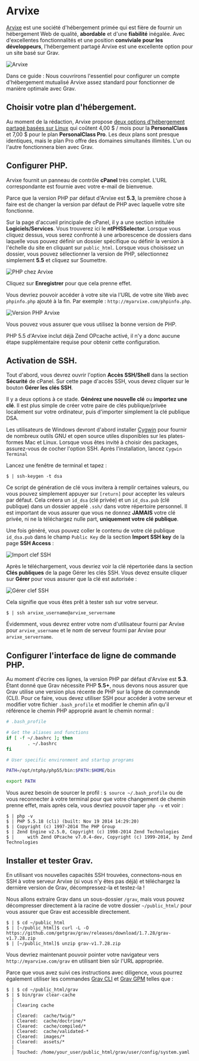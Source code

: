 <h1 class="rem">Arvixe</h1>

[Arvixe](https://www.arvixe.com/) est une société d'hébergement primée qui est fière de fournir un hébergement Web de qualité, **abordable** et d'une **fiabilité** inégalée. Avec d'excellentes fonctionnalités et une position **conviviale pour les développeurs**, l'hébergement partagé Arvixe est une excellente option pour un site basé sur Grav.

![Arvixe](https://learn.getgrav.org/user/pages/09.webservers-hosting/01.shared/05.arvixe/arvixe.png)

Dans ce guide : Nous couvrirons l'essentiel pour configurer un compte d'hébergement mutualisé Arvixe assez standard pour fonctionner de manière optimale avec Grav.

<h2 id="Choisir votre plan d'hébergement">Choisir votre plan d'hébergement.
<a href="#Choisir votre plan d'hébergement" class="toc-anchor after"></a></h2>

Au moment de la rédaction, Arvixe propose [deux options d'hébergement partagé basées sur Linux](https://www.arvixe.com/linux_web_hosting) qui coûtent 4,00 $ / mois pour la **PersonalClass** et 7,00 $ pour le plan **PersonalClass Pro**. Les deux plans sont presque identiques, mais le plan Pro offre des domaines simultanés illimités. L'un ou l'autre fonctionnera bien avec Grav.

<h2 id="Configurer PHP">Configurer PHP.
<a href="#Configurer PHP" class="toc-anchor after"></a></h2>

Arvixe fournit un panneau de contrôle **cPanel** très complet. L'URL correspondante est fournie avec votre e-mail de bienvenue.

Parce que la version PHP par défaut d'Arvixe est **5.3**, la première chose à faire est de changer la version par défaut de PHP avec laquelle votre site fonctionne.

Sur la page d'accueil principale de cPanel, il y a une section intitulée **Logiciels/Services**. Vous trouverez ici le **ntPHSSelector**. Lorsque vous cliquez dessus, vous serez confronté à une arborescence de dossiers dans laquelle vous pouvez définir un dossier spécifique ou définir la version à l'échelle du site en cliquant sur `public_html`. Lorsque vous choisissez un dossier, vous pouvez sélectionner la version de PHP, sélectionnez simplement **5.5** et cliquez sur Soumettre.

![PHP chez Arvixe](https://learn.getgrav.org/user/pages/09.webservers-hosting/01.shared/05.arvixe/php-selector.png)

Cliquez sur **Enregistrer** pour que cela prenne effet.

Vous devriez pouvoir accéder à votre site via l'URL de votre site Web avec `phpinfo.php` ajouté à la fin. Par exemple : `http://myarvixe.com/phpinfo.php`.

![Version PHP Arvixe](https://learn.getgrav.org/user/pages/09.webservers-hosting/01.shared/05.arvixe/phpinfo.png)

Vous pouvez vous assurer que vous utilisez la bonne version de PHP.

<div class = "notice info">
PHP 5.5 d'Arvixe inclut déjà Zend OPcache activé, il n'y a donc aucune étape supplémentaire requise pour obtenir cette configuration.
</div>

<h2 id="Activation de SSH">Activation de SSH.
<a href="#Activation de SSH" class="toc-anchor after"></a></h2>

Tout d'abord, vous devrez ouvrir l'option **Accès SSH/Shell** dans la section **Sécurité** de cPanel. Sur cette page d'accès SSH, vous devez cliquer sur le bouton **Gérer les clés SSH**.

Il y a deux options à ce stade. **Générez une nouvelle clé** ou **importez une clé**. Il est plus simple de créer votre paire de clés publique/privée localement sur votre ordinateur, puis d'importer simplement la clé publique DSA.

<div class = "notice info">
Les utilisateurs de Windows devront d'abord installer <a href = "https://www.cygwin.com/">Cygwin</a> pour fournir de nombreux outils GNU et open source utiles disponibles sur les plates-formes Mac et Linux. Lorsque vous êtes invité à choisir des packages, assurez-vous de cocher l'option SSH. Après l'installation, lancez <code>Cygwin Terminal</code>
</div>

Lancez une fenêtre de terminal et tapez :

    $ | ssh-keygen -t dsa

Ce script de génération de clé vous invitera à remplir certaines valeurs, ou vous pouvez simplement appuyer sur `[return]` pour accepter les valeurs par défaut. Cela créera un `id_dsa` (clé privée) et un `id_dsa.pub` (clé publique) dans un dossier appelé `.ssh/` dans votre répertoire personnel. Il est important de vous assurer que vous ne donnez **JAMAIS** votre clé privée, ni ne la téléchargez nulle part, **uniquement votre clé publique**.

Une fois généré, vous pouvez coller le contenu de votre clé publique `id_dsa.pub` dans le champ `Public Key` de la section **Import SSH key** de la page **SSH Access** :

![Import clef SSH](https://learn.getgrav.org/user/pages/09.webservers-hosting/01.shared/05.arvixe/ssh-public-key.png)

Après le téléchargement, vous devriez voir la clé répertoriée dans la section **Clés publiques** de la page Gérer les clés SSH. Vous devez ensuite cliquer sur **Gérer** pour vous assurer que la clé est autorisée :

![Gérer clef SSH](https://learn.getgrav.org/user/pages/09.webservers-hosting/01.shared/05.arvixe/authorized-keys.png)

Cela signifie que vous êtes prêt à tester ssh sur votre serveur.

    $ | ssh arvixe_username@arvixe_servername

Évidemment, vous devrez entrer votre nom d'utilisateur fourni par Arvixe pour `arvixe_username` et le nom de serveur fourni par Arvixe pour `arvixe_servername`.

<h2 id="Configurer l'interface de ligne de commande PHP">Configurer l'interface de ligne de commande PHP.
<a href="#Configurer l'interface de ligne de commande PHP" class="toc-anchor after"></a></h2>

Au moment d'écrire ces lignes, la version PHP par défaut d'Arvixe est **5.3**. Étant donné que Grav nécessite PHP **5.5+**, nous devons nous assurer que Grav utilise une version plus récente de PHP sur la ligne de commande (CLI). Pour ce faire, vous devez utiliser SSH pour accéder à votre serveur et modifier votre fichier `.bash_profile` et modifier le chemin afin qu'il référence le chemin PHP approprié avant le chemin normal :

```bash
# .bash_profile

# Get the aliases and functions
if [ -f ~/.bashrc ]; then
        . ~/.bashrc
fi

# User specific environment and startup programs

PATH=/opt/ntphp/php55/bin:$PATH:$HOME/bin

export PATH
```

Vous aurez besoin de sourcer le profil : `$ source ~/.bash_profile` ou de vous reconnecter à votre terminal pour que votre changement de chemin prenne effet, mais après cela, vous devriez pouvoir taper `php -v` et voir :

```console
$ | php -v
$ | PHP 5.5.18 (cli) (built: Nov 19 2014 14:29:20)
$ | Copyright (c) 1997-2014 The PHP Group
$ | Zend Engine v2.5.0, Copyright (c) 1998-2014 Zend Technologies
$ |     with Zend OPcache v7.0.4-dev, Copyright (c) 1999-2014, by Zend Technologies
```

<h2 id="Installer et tester Grav">Installer et tester Grav.
<a href="#Installer et tester Grav" class="toc-anchor after"></a></h2>

En utilisant vos nouvelles capacités SSH trouvées, connectons-nous en SSH à votre serveur Arvixe (si vous n'y êtes pas déjà) et téléchargez la dernière version de Grav, décompressez-la et testez-la !

Nous allons extraire Grav dans un sous-dossier `/grav`, mais vous pouvez décompresser directement à la racine de votre dossier `~/public_html/` pour vous assurer que Grav est accessible directement.

```console
$ | $ cd ~/public_html
$ | [~/public_html]$ curl -L -O https://github.com/getgrav/grav/releases/download/1.7.28/grav-v1.7.28.zip
$ | [~/public_html]$ unzip grav-v1.7.28.zip
```

Vous devriez maintenant pouvoir pointer votre navigateur vers `http://myarvixe.com/grav` en utilisant bien sûr l'URL appropriée.

Parce que vous avez suivi ces instructions avec diligence, vous pourrez également utiliser les commandes [Grav CLI](/cli-commandes-grav) et [Grav GPM](/cli-commandes-gpm) telles que :

```console
$ | $ cd ~/public_html/grav
$ | $ bin/grav clear-cache
  | 
  | Clearing cache
  | 
  | Cleared:  cache/twig/*
  | Cleared:  cache/doctrine/*
  | Cleared:  cache/compiled/*
  | Cleared:  cache/validated-*
  | Cleared:  images/*
  | Cleared:  assets/*
  | 
  | Touched: /home/your_user/public_html/grav/user/config/system.yaml
```

